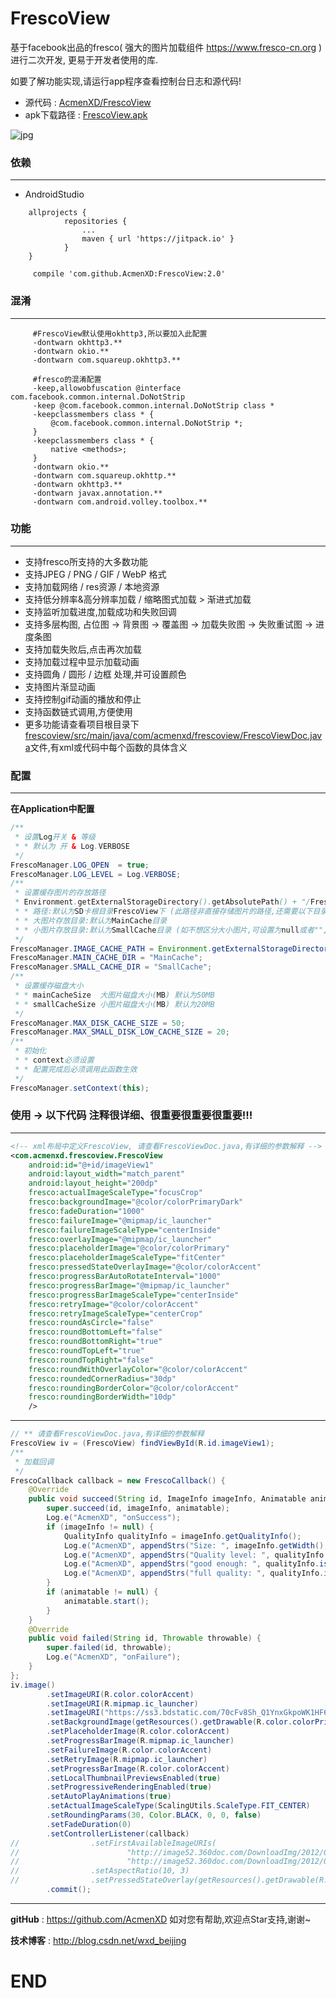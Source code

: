 # FrescoView
基于facebook出品的fresco( 强大的图片加载组件 https://www.fresco-cn.org )进行二次开发, 更易于开发者使用的库.

如要了解功能实现,请运行app程序查看控制台日志和源代码!
* 源代码 : <a href="https://github.com/AcmenXD/FrescoView">AcmenXD/FrescoView</a>
* apk下载路径 : <a href="https://github.com/AcmenXD/Resource/blob/master/apks/FrescoView.apk">FrescoView.apk</a>

![jpg](https://github.com/AcmenXD/FrescoView/blob/master/pic/1.jpg)

### 依赖
---
- AndroidStudio
```
	allprojects {
            repositories {
                ...
                maven { url 'https://jitpack.io' }
            }
	}
```
```
	 compile 'com.github.AcmenXD:FrescoView:2.0'
```
### 混淆
---
```
     #FrescoView默认使用okhttp3,所以要加入此配置
     -dontwarn okhttp3.**
     -dontwarn okio.**
     -dontwarn com.squareup.okhttp3.**

     #fresco的混淆配置
     -keep,allowobfuscation @interface com.facebook.common.internal.DoNotStrip
     -keep @com.facebook.common.internal.DoNotStrip class *
     -keepclassmembers class * {
         @com.facebook.common.internal.DoNotStrip *;
     }
     -keepclassmembers class * {
         native <methods>;
     }
     -dontwarn okio.**
     -dontwarn com.squareup.okhttp.**
     -dontwarn okhttp3.**
     -dontwarn javax.annotation.**
     -dontwarn com.android.volley.toolbox.**
```
### 功能
---
- 支持fresco所支持的大多数功能
- 支持JPEG / PNG / GIF / WebP 格式
- 支持加载网络 / res资源 / 本地资源
- 支持低分辨率&高分辨率加载 / 缩略图式加载 > 渐进式加载
- 支持监听加载进度,加载成功和失败回调
- 支持多层构图, 占位图 -> 背景图 -> 覆盖图 -> 加载失败图 -> 失败重试图 -> 进度条图
- 支持加载失败后,点击再次加载
- 支持加载过程中显示加载动画
- 支持圆角 / 圆形 / 边框 处理,并可设置颜色
- 支持图片渐显动画
- 支持控制gif动画的播放和停止
- 支持函数链式调用,方便使用
- 更多功能请查看项目根目录下<a href="https://github.com/AcmenXD/FrescoView/blob/master/frescoview/src/main/java/com/acmenxd/frescoview/FrescoViewDoc.java" target="_blank">frescoview/src/main/java/com/acmenxd/frescoview/FrescoViewDoc.java</a>文件,有xml或代码中每个函数的具体含义
### 配置
---
**在Application中配置**
```java
/**
 * 设置Log开关 & 等级
 * * 默认为 开 & Log.VERBOSE
 */
FrescoManager.LOG_OPEN  = true;
FrescoManager.LOG_LEVEL = Log.VERBOSE;
/**
 * 设置缓存图片的存放路径
 * Environment.getExternalStorageDirectory().getAbsolutePath() + "/FrescoView/"
 * * 路径:默认为SD卡根目录FrescoView下 (此路径非直接存储图片的路径,还需要以下目录设置)
 * * 大图片存放目录:默认为MainCache目录
 * * 小图片存放目录:默认为SmallCache目录 (如不想区分大小图片,可设置为null或者"",表示大小图片都放在mainCacheDir目录下)
 */
FrescoManager.IMAGE_CACHE_PATH = Environment.getExternalStorageDirectory().getAbsolutePath() + "/FrescoView/";
FrescoManager.MAIN_CACHE_DIR = "MainCache";
FrescoManager.SMALL_CACHE_DIR = "SmallCache";
/**
 * 设置缓存磁盘大小
 * * mainCacheSize  大图片磁盘大小(MB) 默认为50MB
 * * smallCacheSize 小图片磁盘大小(MB) 默认为20MB
 */
FrescoManager.MAX_DISK_CACHE_SIZE = 50;
FrescoManager.MAX_SMALL_DISK_LOW_CACHE_SIZE = 20;
/**
 * 初始化
 * * context必须设置
 * * 配置完成后必须调用此函数生效
 */
FrescoManager.setContext(this);
```
### 使用 -> 以下代码 注释很详细、很重要很重要很重要!!!
---
```xml
<!-- xml布局中定义FrescoView, 请查看FrescoViewDoc.java,有详细的参数解释 -->
<com.acmenxd.frescoview.FrescoView
    android:id="@+id/imageView1"
    android:layout_width="match_parent"
    android:layout_height="200dp"
    fresco:actualImageScaleType="focusCrop"
    fresco:backgroundImage="@color/colorPrimaryDark"
    fresco:fadeDuration="1000"
    fresco:failureImage="@mipmap/ic_launcher"
    fresco:failureImageScaleType="centerInside"
    fresco:overlayImage="@mipmap/ic_launcher"
    fresco:placeholderImage="@color/colorPrimary"
    fresco:placeholderImageScaleType="fitCenter"
    fresco:pressedStateOverlayImage="@color/colorAccent"
    fresco:progressBarAutoRotateInterval="1000"
    fresco:progressBarImage="@mipmap/ic_launcher"
    fresco:progressBarImageScaleType="centerInside"
    fresco:retryImage="@color/colorAccent"
    fresco:retryImageScaleType="centerCrop"
    fresco:roundAsCircle="false"
    fresco:roundBottomLeft="false"
    fresco:roundBottomRight="true"
    fresco:roundTopLeft="true"
    fresco:roundTopRight="false"
    fresco:roundWithOverlayColor="@color/colorAccent"
    fresco:roundedCornerRadius="30dp"
    fresco:roundingBorderColor="@color/colorAccent"
    fresco:roundingBorderWidth="10dp"
    />
```
---
```java
// ** 请查看FrescoViewDoc.java,有详细的参数解释
FrescoView iv = (FrescoView) findViewById(R.id.imageView1);
/**
 * 加载回调
 */
FrescoCallback callback = new FrescoCallback() {
    @Override
    public void succeed(String id, ImageInfo imageInfo, Animatable animatable) {
        super.succeed(id, imageInfo, animatable);
        Log.e("AcmenXD", "onSuccess");
        if (imageInfo != null) {
            QualityInfo qualityInfo = imageInfo.getQualityInfo();
            Log.e("AcmenXD", appendStrs("Size: ", imageInfo.getWidth(), " x ", imageInfo.getHeight()));
            Log.e("AcmenXD", appendStrs("Quality level: ", qualityInfo.getQuality()));
            Log.e("AcmenXD", appendStrs("good enough: ", qualityInfo.isOfGoodEnoughQuality()));
            Log.e("AcmenXD", appendStrs("full quality: ", qualityInfo.isOfFullQuality()));
        }
        if (animatable != null) {
            animatable.start();
        }
    }
    @Override
    public void failed(String id, Throwable throwable) {
        super.failed(id, throwable);
        Log.e("AcmenXD", "onFailure");
    }
};
iv.image()
        .setImageURI(R.color.colorAccent)
        .setImageURI(R.mipmap.ic_launcher)
        .setImageURI("https://ss3.bdstatic.com/70cFv8Sh_Q1YnxGkpoWK1HF6hhy/it/u=1854928198,1677845423&fm=23&gp=0.jpg") //gif|webp格式
        .setBackgroundImage(getResources().getDrawable(R.color.colorPrimary))
        .setPlaceholderImage(R.color.colorAccent)
        .setProgressBarImage(R.mipmap.ic_launcher)
        .setFailureImage(R.color.colorAccent)
        .setRetryImage(R.mipmap.ic_launcher)
        .setProgressBarImage(R.color.colorAccent)
        .setLocalThumbnailPreviewsEnabled(true)
        .setProgressiveRenderingEnabled(true)
        .setAutoPlayAnimations(true)
        .setActualImageScaleType(ScalingUtils.ScaleType.FIT_CENTER)
        .setRoundingParams(30, Color.BLACK, 0, 0, false)
        .setFadeDuration(0)
        .setControllerListener(callback)
//                .setFirstAvailableImageURIs(
//                        "http://image52.360doc.com/DownloadImg/2012/06/0316/24581213_7.jpg",
//                        "http://image52.360doc.com/DownloadImg/2012/06/0316/24581213_6.jpg")
//                .setAspectRatio(10, 3)
//                .setPressedStateOverlay(getResources().getDrawable(R.mipmap.ic_launcher))
        .commit();
```
---
**gitHub** : https://github.com/AcmenXD   如对您有帮助,欢迎点Star支持,谢谢~

**技术博客** : http://blog.csdn.net/wxd_beijing
# END
